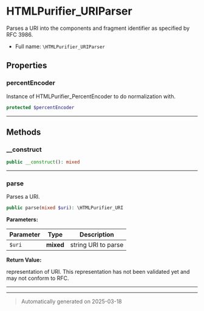 
# HTMLPurifier_URIParser

Parses a URI into the components and fragment identifier as specified
by RFC 3986.



* Full name: `\HTMLPurifier_URIParser`



## Properties


### percentEncoder

Instance of HTMLPurifier_PercentEncoder to do normalization with.

```php
protected $percentEncoder
```






***

## Methods


### __construct



```php
public __construct(): mixed
```












***

### parse

Parses a URI.

```php
public parse(mixed $uri): \HTMLPurifier_URI
```








**Parameters:**

| Parameter | Type | Description |
|-----------|------|-------------|
| `$uri` | **mixed** | string URI to parse |


**Return Value:**

representation of URI. This representation has
not been validated yet and may not conform to RFC.




***


***
> Automatically generated on 2025-03-18
